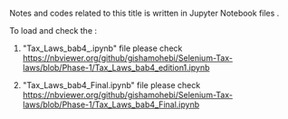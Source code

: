 Notes and codes related to this title is written in Jupyter Notebook files .

To load and check the :
1. "Tax_Laws_bab4_.ipynb" file 
please check https://nbviewer.org/github/gishamohebi/Selenium-Tax-laws/blob/Phase-1/Tax_Laws_bab4_edition1.ipynb 

2. "Tax_Laws_bab4_Final.ipynb" file 
please check https://nbviewer.org/github/gishamohebi/Selenium-Tax-laws/blob/Phase-1/Tax_Laws_bab4_Final.ipynb
